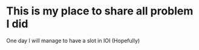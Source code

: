 # This is my place to share all problem I did

One day I will manage to have a slot in IOI (Hopefully)
